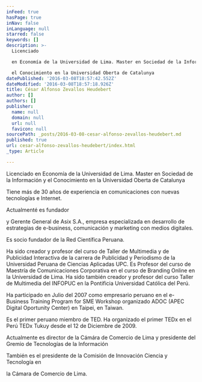 ```yaml
---
inFeed: true
hasPage: true
inNav: false
inLanguage: null
starred: false
keywords: []
description: >-
  Licenciado

  en Economía de la Universidad de Lima. Master en Sociedad de la Información y

  el Conocimiento en la Universidad Oberta de Catalunya
datePublished: '2016-03-08T18:57:42.552Z'
dateModified: '2016-03-08T18:57:18.926Z'
title: César Alfonso Zevallos Heudebert
author: []
authors: []
publisher:
  name: null
  domain: null
  url: null
  favicon: null
sourcePath: _posts/2016-03-08-cesar-alfonso-zevallos-heudebert.md
published: true
url: cesar-alfonso-zevallos-heudebert/index.html
_type: Article

---
```

Licenciado
en Economía de la Universidad de Lima. Master en Sociedad de la Información y
el Conocimiento en la Universidad Oberta de Catalunya

Tiene
más de 30 años de experiencia en comunicaciones con nuevas tecnologías e
Internet. 

Actualmenté
es fundador 

y Gerente General de Asix
S.A., empresa especializada en desarrollo de estrategias de e-business, comunicación
y marketing con medios digitales.

Es
socio fundador de la Red Científica Peruana. 

Ha sido creador y profesor del curso de Taller de Multimedia y de Publicidad
Interactiva de la carrera de Publicidad y Periodismo de la Universidad Peruana
de Ciencias Aplicadas UPC. Es Profesor del curso de Maestría de Comunicaciones
Corporativa en el curso de Branding Online en la Universidad de Lima. Ha sido
también creador y profesor del curso Taller de Multimedia del INFOPUC en la
Pontificia Universidad Católica del Perú.

Ha
participado en Julio del 2007 como empresario peruano en el e-Business Training
Program for SME Workshop organizado ADOC (APEC Digital Oportunity Center) en
Taipei, en Taiwan.

Es el primer peruano miembro de TED. Ha organizado el primer TEDx en el Perú
TEDx Tukuy desde el 12 de Diciembre de 2009\.

Actualmente
es director de la Cámára de Comercio de Lima y presidente del Gremio de
Tecnologías de la Información 

También
es el presidente de la Comisión de Innovación Ciencia y Tecnología en

la Cámara de Comercio de Lima.